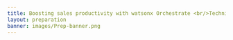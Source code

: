 ```yaml
---
title: Boosting sales productivity with watsonx Orchestrate <br/>Technical Sales Level 3 demo
layout: preparation
banner: images/Prep-banner.png
---
```


<span id="place1"></span>

<span id="top"></span>

<inline-notification text="<strong><strong>Attention: under construction</strong> Please do not use."></inline-notification>

